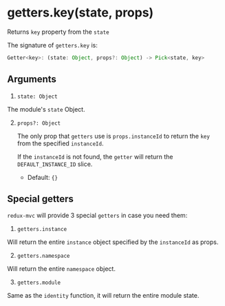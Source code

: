 # getters.key(state, props)

Returns `key` property from the `state`

The signature of `getters.key` is:

```ts
Getter<key>: (state: Object, props?: Object) -> Pick<state, key>
```

## Arguments

1. `state: Object`

  The module's `state` Object.

2. `props?: Object`

   The only prop that `getters` use is `props.instanceId` to return the `key` from the specified `instanceId`. 
   
   If the `instanceId` is not found, the `getter` will return the `DEFAULT_INSTANCE_ID` slice.

   * Default: `{}`
   
## Special getters

`redux-mvc` will provide 3 special `getters` in case you need them:

1. `getters.instance`

  Will return the entire `instance` object specified by the `instanceId` as props.

2. `getters.namespace`

  Will return the entire `namespace` object.
   
3. `getters.module`

  Same as the `identity` function, it will return the entire module state.
